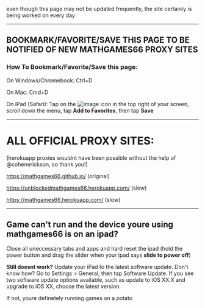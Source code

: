 even though this page may not be updated frequently, the site certainly is being worked on every day
___
## BOOKMARK/FAVORITE/SAVE THIS PAGE TO BE NOTIFIED OF NEW MATHGAMES66 PROXY SITES

### How To Bookmark/Favorite/Save this page:

On Windows/Chromebook: Ctrl+D

On Mac: Cmd+D

On iPad (Safari): Tap on the  ![image](https://user-images.githubusercontent.com/90115544/152709396-69bb45c0-a31c-431c-a123-afefa8b30933.jpeg) icon in the top right of your screen, scroll down the menu, tap **Add to Favorites**, then tap **Save**


___
# ALL OFFICIAL PROXY SITES:

(herokuapp proxies wouldnt have been possible without the help of @cohenerickson, so thank you!)

https://mathgames66.github.io/ (original)

https://unblockedmathgames66.herokuapp.com/ (slow)

https://mathgames66.herokuapp.com/ (slow)




___
## Game can't run and the device youre using mathgames66 is on an ipad?

Close all uneccessary tabs and apps and hard reset the ipad (hold the power button and drag the slider when your ipad says **slide to power off**)

**Still doesnt work?** Update your iPad to the latest software update. Don't know how? Go to Settings > General, then tap Software Update.
If you see two software update options available, such as update to iOS XX.X and upgrade to iOS XX, choose the latest version.


If not, youre definetely running games on a potato
